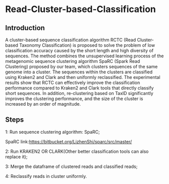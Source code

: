# Read-Cluster-based-Classification

## Introduction
A cluster-based sequence classification algorithm RCTC (Read Cluster-based Taxonomy Classification) is proposed to solve the problem of low classification accuracy caused by the short length and high diversity of sequences. The method combines the unsupervised learning process of the metagenomic sequence clustering algorithm SpaRC (Spark Read Clustering) proposed by our team, which clusters sequences of the same genome into a cluster. The sequences within the clusters are classified using Kraken2 and Clark and then uniformly reclassified. The experimental results show that RCTC can effectively improve the classification performance compared to Kraken2 and Clark tools that directly classify short sequences. In addition, re-clustering based on TaxID significantly improves the clustering performance, and the size of the cluster is increased by an order of magnitude.


## Steps

1: Run sequence clustering algorithm: SpaRC; 

SpaRC link:https://bitbucket.org/LizhenShi/sparc/src/master/

2: Run KRAKEN2 OR CLARK(Other better classification tools can also replace it); 


3: Merge the dataframe of clustered reads and classified reads;


4: Reclassify reads in cluster uniformly.



